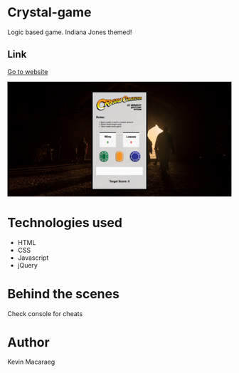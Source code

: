 # Crystal-game

Logic based game.
Indiana Jones themed!

## Link

[Go to website](https://everysf.github.io/crystal-game/)

![screenshot](img/screenshot.png)

# Technologies used

- HTML
- CSS
- Javascript
- jQuery

# Behind the scenes

Check console for cheats

# Author

Kevin Macaraeg